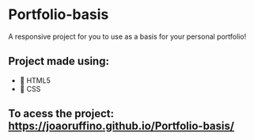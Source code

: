 # Portfolio-basis
A responsive project for you to use as a basis for your personal portfolio!

## Project made using:
- 📘 HTML5
- 📗 CSS

## To acess the project: https://joaoruffino.github.io/Portfolio-basis/
